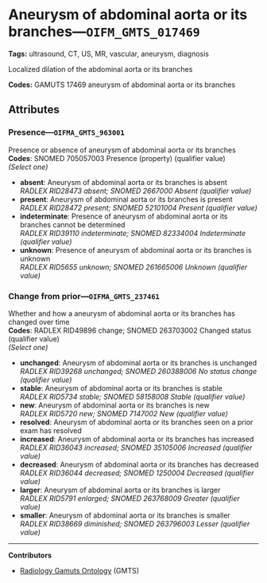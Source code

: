 # Aneurysm of abdominal aorta or its branches—`OIFM_GMTS_017469`

**Tags:** ultrasound, CT, US, MR, vascular, aneurysm, diagnosis

Localized dilation of the abdominal aorta or its branches

**Codes:** GAMUTS 17469 aneurysm of abdominal aorta or its branches

## Attributes

### Presence—`OIFMA_GMTS_963001`

Presence or absence of aneurysm of abdominal aorta or its branches  
**Codes**: SNOMED 705057003 Presence (property) (qualifier value)  
*(Select one)*

- **absent**: Aneurysm of abdominal aorta or its branches is absent  
_RADLEX RID28473 absent; SNOMED 2667000 Absent (qualifier value)_
- **present**: Aneurysm of abdominal aorta or its branches is present  
_RADLEX RID28472 present; SNOMED 52101004 Present (qualifier value)_
- **indeterminate**: Presence of aneurysm of abdominal aorta or its branches cannot be determined  
_RADLEX RID39110 indeterminate; SNOMED 82334004 Indeterminate (qualifier value)_
- **unknown**: Presence of aneurysm of abdominal aorta or its branches is unknown  
_RADLEX RID5655 unknown; SNOMED 261665006 Unknown (qualifier value)_

### Change from prior—`OIFMA_GMTS_237461`

Whether and how a aneurysm of abdominal aorta or its branches has changed over time  
**Codes**: RADLEX RID49896 change; SNOMED 263703002 Changed status (qualifier value)  
*(Select one)*

- **unchanged**: Aneurysm of abdominal aorta or its branches is unchanged  
_RADLEX RID39268 unchanged; SNOMED 260388006 No status change (qualifier value)_
- **stable**: Aneurysm of abdominal aorta or its branches is stable  
_RADLEX RID5734 stable; SNOMED 58158008 Stable (qualifier value)_
- **new**: Aneurysm of abdominal aorta or its branches is new  
_RADLEX RID5720 new; SNOMED 7147002 New (qualifier value)_
- **resolved**: Aneurysm of abdominal aorta or its branches seen on a prior exam has resolved  
- **increased**: Aneurysm of abdominal aorta or its branches has increased  
_RADLEX RID36043 increased; SNOMED 35105006 Increased (qualifier value)_
- **decreased**: Aneurysm of abdominal aorta or its branches has decreased  
_RADLEX RID36044 decreased; SNOMED 1250004 Decreased (qualifier value)_
- **larger**: Aneurysm of abdominal aorta or its branches is larger  
_RADLEX RID5791 enlarged; SNOMED 263768009 Greater (qualifier value)_
- **smaller**: Aneurysm of abdominal aorta or its branches is smaller  
_RADLEX RID38669 diminished; SNOMED 263796003 Lesser (qualifier value)_

---

**Contributors**

- [Radiology Gamuts Ontology](https://gamuts.net/) (GMTS)